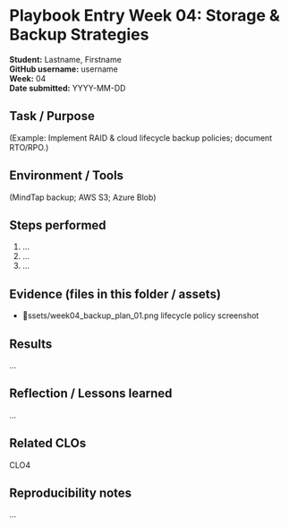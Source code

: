 # Playbook Entry  Week 04: Storage & Backup Strategies

**Student:** Lastname, Firstname  
**GitHub username:** username  
**Week:** 04  
**Date submitted:** YYYY-MM-DD

## Task / Purpose
(Example: Implement RAID & cloud lifecycle backup policies; document RTO/RPO.)

## Environment / Tools
(MindTap backup; AWS S3; Azure Blob)

## Steps performed
1. ...
2. ...
3. ...

## Evidence (files in this folder / assets)
- ssets/week04_backup_plan_01.png  lifecycle policy screenshot

## Results
...

## Reflection / Lessons learned
...

## Related CLOs
CLO4

## Reproducibility notes
...
